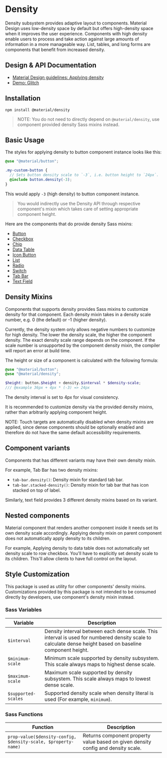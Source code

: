 <!--docs:
title: "Density"
layout: detail
section: components
excerpt: "Density subsystem provides adaptive layout to components."
path: /catalog/density/
-->

# Density

Density subsystem provides adaptive layout to components. Material Design uses low-density space by default but offers high-density space when it improves the user experience. Components with high density enable users to process and take action against large amounts of information in a more manageable way. List, tables, and long forms are components that benefit from increased density.

## Design & API Documentation

<ul class="icon-list">
  <li class="icon-list-item icon-list-item--spec">
    <a href="https://material.io/design/layout/applying-density.html">Material Design guidelines: Applying density</a>
  </li>
  <li class="icon-list-item icon-list-item--link">
    <a href="https://glitch.com/~material-density" target="_blank">Demo: Glitch</a>
  </li>
</ul>

## Installation

```
npm install @material/density
```

> NOTE: You do not need to directly depend on `@material/density`, use component provided density Sass mixins instead.

## Basic Usage

The styles for applying density to button component instance looks like this:

```scss
@use "@material/button";

.my-custom-button {
  // Sets button density scale to `-3`, i.e. button height to `24px`.
  @include button.density(-3);
}
```

This would apply `-3` (high density) to button component instance.

> You would indirectly use the Density API through respective component's mixin which takes care of setting appropriate
> component height.

Here are the components that do provide density Sass mixins:

- [Button](../mdc-button/README.md#sass-mixins)
- [Checkbox](../mdc-checkbox/README.md#sass-mixins)
- [Chip](../mdc-chips/README.md#sass-mixins)
- [Data Table](../mdc-data-table/README.md#sass-mixins)
- [Icon Button](../mdc-icon-button/README.md#sass-mixins)
- [List](../mdc-list/README.md#sass-mixins)
- [Radio](../mdc-radio/README.md#sass-mixins)
- [Switch](../mdc-switch/README.md#sass-mixins)
- [Tab Bar](../mdc-tab-bar/README.md#sass-mixins)
- [Text Field](../mdc-textfield/README.md#sass-mixins)

## Density Mixins

Components that supports density provides Sass mixins to customize density for that component. Each density mixin takes in a density scale number, e.g. 0 (the default) or -1 (higher density).

Currently, the density system only allows negative numbers to customize for high density. The lower the density scale, the higher the component density. The exact density scale range depends on the component. If the scale number is unsupported by the component density mixin, the compiler will report an error at build time.

The height or size of a component is calculated with the following formula:

```scss
@use "@material/button";
@use "@material/density";

$height: button.$height + density.$interval * $density-scale;
/// @example 36px + 4px * (-3) => 24px
```

The density interval is set to 4px for visual consistency.

It is recommended to customize density via the provided density mixins, rather than arbitrarily applying component height.

NOTE: Touch targets are automatically disabled when density mixins are applied, since dense components should be optionally enabled and therefore do not have the same default accessibility requirements.

## Component variants

Components that has different variants may have their own density mixin.

For example, Tab Bar has two density mixins:

- `tab-bar.density()`: Density mixin for standard tab bar.
- `tab-bar.stacked-density()`: Density mixin for tab bar that has icon stacked on top of label.

Similarly, text field provides 3 different density mixins based on its variant.

## Nested components

Material component that renders another component inside it needs set its own density scale accordingly. Applying density mixin on parent component does not automatically apply density to its children.

For example, Applying density to data table does not automatically set density scale to row checkbox. You'll have to explicitly set density scale to its children. This'll allow clients to have full control on the layout.

## Style Customization

This package is used as utility for other components' density mixins. Customizations provided by this package is not intended to
be consumed directly by developers, use component's density mixin instead.

### Sass Variables

| Variable            | Description                                                                                                                                               |
| ------------------- | --------------------------------------------------------------------------------------------------------------------------------------------------------- |
| `$interval`         | Density interval between each dense scale. This interval is used for numbered density scale to calculate dense height based on baseline component height. |
| `$minimum-scale`    | Minimum scale supported by density subsystem. This scale always maps to highest dense scale.                                                              |
| `$maximum-scale`    | Maximum scale supported by density subsystem. This scale always maps to lowest dense scale.                                                               |
| `$supported-scales` | Supported density scale when density literal is used (For example, `minimum`).                                                                            |

### Sass Functions

| Function                                                      | Description                                                                       |
| ------------------------------------------------------------- | --------------------------------------------------------------------------------- |
| `prop-value($density-config, $density-scale, $property-name)` | Returns component property value based on given density config and density scale. |
